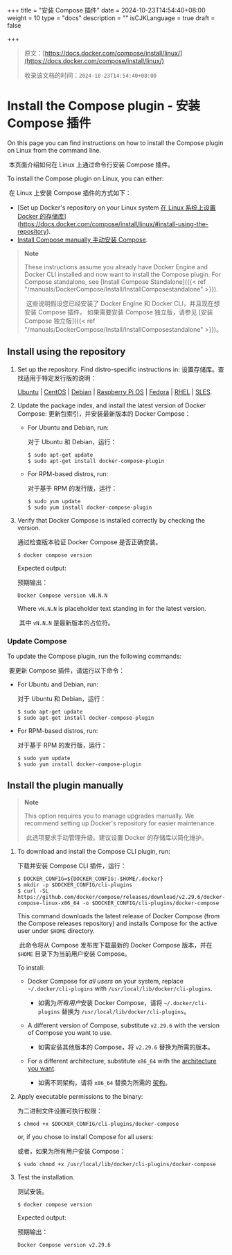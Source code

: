 +++
title = "安装 Compose 插件"
date = 2024-10-23T14:54:40+08:00
weight = 10
type = "docs"
description = ""
isCJKLanguage = true
draft = false

+++

> 原文：[https://docs.docker.com/compose/install/linux/](https://docs.docker.com/compose/install/linux/)
>
> 收录该文档的时间：`2024-10-23T14:54:40+08:00`

# Install the Compose plugin - 安装 Compose 插件

On this page you can find instructions on how to install the Compose plugin on Linux from the command line.

​	本页面介绍如何在 Linux 上通过命令行安装 Compose 插件。

To install the Compose plugin on Linux, you can either:

​	在 Linux 上安装 Compose 插件的方式如下：

- [Set up Docker's repository on your Linux system [在 Linux 系统上设置 Docker 的存储库](https://docs.docker.com/compose/install/linux/#install-using-the-repository)](https://docs.docker.com/compose/install/linux/#install-using-the-repository).
- [Install Compose manually 手动安装 Compose](https://docs.docker.com/compose/install/linux/#install-the-plugin-manually).

> **Note**
>
> 
>
> These instructions assume you already have Docker Engine and Docker CLI installed and now want to install the Compose plugin.
> For Compose standalone, see [Install Compose Standalone]({{< ref "/manuals/DockerCompose/Install/InstallComposestandalone" >}}).
>
> ​	这些说明假设您已经安装了 Docker Engine 和 Docker CLI，并且现在想安装 Compose 插件。 如果需要安装 Compose 独立版，请参见 [安装 Compose 独立版]({{< ref "/manuals/DockerCompose/Install/InstallComposestandalone" >}})。

## Install using the repository

1. Set up the repository. Find distro-specific instructions in: 设置存储库。查找适用于特定发行版的说明：

   [Ubuntu](https://docs.docker.com/engine/install/ubuntu/#install-using-the-repository) | [CentOS](https://docs.docker.com/engine/install/centos/#set-up-the-repository) | [Debian](https://docs.docker.com/engine/install/debian/#install-using-the-repository) | [Raspberry Pi OS](https://docs.docker.com/engine/install/raspberry-pi-os/#install-using-the-repository) | [Fedora](https://docs.docker.com/engine/install/fedora/#set-up-the-repository) | [RHEL](https://docs.docker.com/engine/install/rhel/#set-up-the-repository) | [SLES](https://docs.docker.com/engine/install/sles/#set-up-the-repository).

2. Update the package index, and install the latest version of Docker Compose: 更新包索引，并安装最新版本的 Docker Compose：

   - For Ubuntu and Debian, run:

     对于 Ubuntu 和 Debian，运行：

     ```console
     $ sudo apt-get update
     $ sudo apt-get install docker-compose-plugin
     ```

   - For RPM-based distros, run:

     对于基于 RPM 的发行版，运行：

     ```console
     $ sudo yum update
     $ sudo yum install docker-compose-plugin
     ```

3. Verify that Docker Compose is installed correctly by checking the version.

   通过检查版本验证 Docker Compose 是否正确安装。

   ```console
   $ docker compose version
   ```

   Expected output:

   预期输出：

   ```text
   Docker Compose version vN.N.N
   ```

   Where `vN.N.N` is placeholder text standing in for the latest version.
   
   ​	其中 `vN.N.N` 是最新版本的占位符。

### Update Compose

To update the Compose plugin, run the following commands:

​	要更新 Compose 插件，请运行以下命令：

- For Ubuntu and Debian, run:

  对于 Ubuntu 和 Debian，运行：

  ```console
  $ sudo apt-get update
  $ sudo apt-get install docker-compose-plugin
  ```

- For RPM-based distros, run:

  对于基于 RPM 的发行版，运行：

  ```console
  $ sudo yum update
  $ sudo yum install docker-compose-plugin
  ```

## Install the plugin manually

> **Note**
>
> 
>
> This option requires you to manage upgrades manually. We recommend setting up Docker's repository for easier maintenance.
>
> ​	此选项要求手动管理升级。建议设置 Docker 的存储库以简化维护。

1. To download and install the Compose CLI plugin, run:

   下载并安装 Compose CLI 插件，运行：

   ```console
   $ DOCKER_CONFIG=${DOCKER_CONFIG:-$HOME/.docker}
   $ mkdir -p $DOCKER_CONFIG/cli-plugins
   $ curl -SL https://github.com/docker/compose/releases/download/v2.29.6/docker-compose-linux-x86_64 -o $DOCKER_CONFIG/cli-plugins/docker-compose
   ```

   This command downloads the latest release of Docker Compose (from the Compose releases repository) and installs Compose for the active user under `$HOME` directory.

   ​	此命令将从 Compose 发布库下载最新的 Docker Compose 版本，并在 `$HOME` 目录下为当前用户安装 Compose。

   To install:

   - Docker Compose for *all users* on your system, replace `~/.docker/cli-plugins` with `/usr/local/lib/docker/cli-plugins`.
     - 如需为*所有用户*安装 Docker Compose，请将 `~/.docker/cli-plugins` 替换为 `/usr/local/lib/docker/cli-plugins`。
   - A different version of Compose, substitute `v2.29.6` with the version of Compose you want to use.
     - 如需安装其他版本的 Compose，将 `v2.29.6` 替换为所需的版本。

   - For a different architecture, substitute `x86_64` with the [architecture you want](https://github.com/docker/compose/releases).
     - 如需不同架构，请将 `x86_64` 替换为所需的 [架构](https://github.com/docker/compose/releases)。

2. Apply executable permissions to the binary:

   为二进制文件设置可执行权限：

   ```console
   $ chmod +x $DOCKER_CONFIG/cli-plugins/docker-compose
   ```

   or, if you chose to install Compose for all users:

   或者，如果为所有用户安装 Compose：

   ```console
   $ sudo chmod +x /usr/local/lib/docker/cli-plugins/docker-compose
   ```

3. Test the installation.

   测试安装。

   ```console
   $ docker compose version
   ```

   Expected output:

   预期输出：

   ```text
   Docker Compose version v2.29.6
   ```
